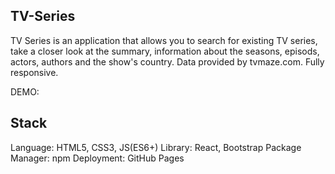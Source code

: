 ## TV-Series

TV Series is an application that allows you to search for existing TV series, take a closer look at the summary, information about the seasons, episods, actors, authors and the show's country. Data provided by tvmaze.com. Fully responsive.

DEMO:

## Stack

Language: HTML5, CSS3, JS(ES6+)
Library: React, Bootstrap
Package Manager: npm
Deployment: GitHub Pages
